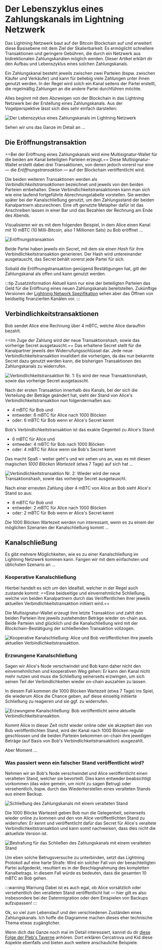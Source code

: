 # Der Lebenszyklus eines Zahlungskanals im Lightning Netzwerk

Das Lightning Netzwerk baut auf der Bitcoin Blockchain auf und erweitert diese Basisebene mit dem Ziel der Skalierbarkeit:
Es ermöglicht schnellere Transaktionen und geringere Gebühren, die durch ein Netzwerk aus bidirektionalen Zahlungskanälen möglich werden.
Dieser Artikel erklärt dir den Aufbau und Lebenszyklus eines solchen Zahlungskanals.

Ein Zahlungskanal besteht jeweils zwischen zwei Parteien (bspw. zwischen Käufer und Verkäufer) und kann für beliebig viele Zahlungen unter ihnen genutzt werden.
In der Regel wird solch ein Kanal seitens der Partei erstellt, die regelmäßig Zahlungen an die andere Partei durchführen möchte.

Alles beginnt mit dem Abzweigen von der Blockchain in das Lightning Netzwerk bei der Erstellung eines Zahlungskanals.
Aus der Vogelperspektive lässt sich dies sehr einfach darstellen:

![Der Lebenszyklus eines Zahlungskanals im Lightning Netzwerk](./zahlungskanal-lebenszyklus.png)

Sehen wir uns das Ganze im Detail an …

## Die Eröffnungstransaktion

==Bei der Eröffnung eines Zahlungskanals wird eine Multisignatur-Wallet für die beiden am Kanal beteiligten Parteien erzeugt.==
Diese Multisignatur-Wallet erstellt dabei drei Transaktionen, von denen jedoch vorerst nur eine — die *Eröffnungstransaktion* — auf der Blockchain veröffentlicht wird.

Die beiden weiteren Transaktionen werden als *Verbindlichkeitstransaktionen* bezeichnet und jeweils von den beiden Parteien einbehalten.
Diese Verbindlichkeitstransaktionen kann man sich wie eine laufend fortgeführte Abrechnungstabelle vorstellen.
Sie werden später bei der Kanalschließung genutzt, um den Zahlungsstand der beiden Kanalpartnern abzurechnen.
Eine oft genutzte Metapher dafür ist das Anschreiben lassen in einer Bar und das Bezahlen der Rechnung am Ende des Abends.

Visualisieren wir es mit dem folgenden Beispiel, in dem Alice einen Kanal mit 10 mBTC (10 Milli-Bitcoin, also 1 Millionen Sats) zu Bob eröffnet …

![Eröffnungstransaktion](./eroeffnungstransaktion.png)

Beide Partei haben jeweils ein *Secret*, mit dem sie einen *Hash* für ihre Verbindlichkeitstransaktion generieren.
Der Hash wird untereinander ausgetauscht, das Secret behält vorerst jede Partei für sich.

Sobald die Eröffnungstransaktion genügend Bestätigungen hat, gilt der Zahlungskanal als offen und kann genutzt werden.

:::tip Zusatzinformation
Aktuell kann nur eine der beteiligten Parteien das Geld für die Eröffnung eines neuen Zahlungskanals bereitstellen.
Zukünftige Versionen der [Lightning Network Spezifikation](https://github.com/lightningnetwork/lightning-rfc) sehen aber das Öffnen von beidseitig finanzierten Kanälen vor.
:::

## Verbindlichkeitstransaktionen

Bob sendet Alice eine Rechnung über 4 mBTC, welche Alice daraufhin bezahlt.

==Im Zuge der Zahlung wird der neue Transaktionshash, sowie das vorherige Secret ausgetauscht.==
Das erhaltene Secret stellt für die Kanalpartner jeweils den Widerrufungsschlüssel dar.
Jede neue Verbindlichkeitstransaktion invalidiert die vorherigen, da das nun bekannte Secret dazu genutzt werden kann, die bisherigen Transaktionen des Zahlungskanals zu widerrufen.

![Verbindlichkeitstransaktion Nr. 1: Es wird der neue Transaktionshash, sowie das vorherige Secret ausgetauscht.](./verbindlichkeit-1.png)

Nach der ersten Transaktion innerhalb des Kanals, bei der sich die Verteilung der Beträge geändert hat, sieht der Stand von Alice's Verbindlichkeitstransaktion nun folgendermaßen aus:

- 4 mBTC für Bob und
- entweder: 6 mBTC für Alice nach 1000 Blöcken
- oder: 6 mBTC für Bob wenn er Alice's Secret kennt

Bob's Verbindlichkeitstransaktion ist das exakte Gegenteil zu Alice's Stand:

- 6 mBTC für Alice und
- entweder: 4 mBTC für Bob nach 1000 Blöcken
- oder: 4 mBTC für Alice wenn sie Bob's Secret kennt

Das macht Spaß – weiter geht's und wir sehen uns an, was es mit diesen magischen *1000 Blöcken Wartezeit* (etwa 7 Tage) auf sich hat …

![Verbindlichkeitstransaktion Nr. 2: Wieder wird der neue Transaktionshash, sowie das vorherige Secret ausgetauscht.](./verbindlichkeit-2.png)

Nach einer erneuten Zahlung über 4 mBTC von Alice an Bob sieht Alice's Stand so aus:

- 8 mBTC für Bob und
- entweder: 2 mBTC für Alice nach 1000 Blöcken
- oder: 2 mBTC für Bob wenn er Alice's Secret kennt

Die 1000 Blöcken Wartezeit werden nun interessant, wenn es zu einem der möglichen Szenarien der Kanalschließung kommt …

## Kanalschließung

Es gibt mehrere Möglichkeiten, wie es zu einer Kanalschließung im Lightning Netzwerk kommen kann.
Fangen wir mit dem einfachsten und üblichsten Szenario an …

### Kooperative Kanalschließung

Hierbei handelt es sich um den Idealfall, welcher in der Regel auch zustande kommt:
==Eine beidseitige und einvernehmliche Schließung, welche von beiden Kanalpartnern durch das Veröffentlichen ihrer jeweils aktuellen Verbindlichkeitstransaktion initiiert wird.==

Die Multisignatur-Wallet erzeugt ihre letzte Transaktion und zahlt den beiden Parteien ihre jeweils zustehenden Beträge wieder on-chain aus.
Beide Parteien sind glücklich und die Kanalschließung wird mit der Blockchain-Bestätigung der schließenden Transaktion vollzogen.

![Kooperative Kanalschließung: Alice und Bob veröffentlichen ihre jeweils aktuellen Verbindlichkeitstransaktion.](./schliessung-kooperativ.png)

### Erzwungene Kanalschließung

Sagen wir Alice's Node verschwindet und Bob kann daher nicht den einvernehmlichen und kooperativen Weg gehen:
Er kann den Kanal nicht mehr nutzen und muss die Schließung seinerseits erzwingen, um sich seinen Teil der Verbindlichkeiten wieder on-chain auszahlen zu lassen.

In diesem Fall kommen die 1000 Blöcken Wartezeit (etwa 7 Tage) ins Spiel, die wiederum Alice die Chance geben, auf diese einseitig initiierte Schließung zu reagieren und sie ggf. zu widerrufen.

![Erzwungene Kanalschließung: Bob veröffentlicht seine aktuelle Verbindlichkeitstransaktion.](./schliessung-erzwungen.png)

Kommt Alice in dieser Zeit nicht wieder online oder sie akzeptiert den von Bob veröffentlichten Stand, wird der Kanal nach 1000 Blöcken regulär geschlossen und die beiden Parteien bekommen on-chain ihre jeweiligen Beträge (auf Basis von Bob's Verbindlichkeitstransaktion) ausgezahlt.

Aber Moment …

### Was passiert wenn ein falscher Stand veröffentlicht wird?

Nehmen wir an Bob's Node verschwindet und Alice veröffentlicht einen veralteten Stand, welcher sie bevorteilt.
Dies kann entweder beabsichtigt vorkommen (das wäre gemein, um nicht zu sagen Betrug) oder versehentlich, bspw. durch das Wiederherstellen eines veralteten Stands aus einem Backup.

![Schließung des Zahlungskanals mit einem veralteten Stand](./schliessung-vertragsbruch-1.png)

Die 1000 Blöcke Wartezeit geben Bob nun die Gelegenheit, seinerseits wieder online zu kommen und den von Alice veröffentlichten Stand zu widerrufen:
Er kennt und veröffentlicht dafür das Secret für Alice's veraltete Verbindlichkeitstransaktion und kann somit nachweisen, dass dies nicht die aktuellste Version ist.

![Bestrafung für das Schließen des Zahlungskanals mit einem veralteten Stand](./schliessung-vertragsbruch-2.png)

Um eben solche Betrugsversuche zu unterbinden, setzt das Lightning Protokoll auf eine harte Strafe:
Wird ein solcher Fall von der benachteiligten Partei aufgedeckt, resultiert es in der Beschlagnahmung des kompletten Kanalbetrags.
In diesem Fall würde es bedeuten, dass die gesamten 10 mBTC an Bob gehen.

:::warning Warnung
Dabei ist es auch egal, ob Alice vorsätzlich oder versehentlich den veralteten Stand veröffentlicht hat —
hier gilt es also insbesondere bei der Datenmigration oder dem Einspielen von Backups aufzupassen!
:::

Ok, so viel zum Lebenslauf und den verschiedenen Zuständen eines Zahlungskanals.
Ich hoffe die Diagramme machen dieses eher technische Thema etwas zugänglicher.

Wenn dich das Ganze noch mal im Detail interessiert, kannst du dir [diese Folge der Pleb's Taverne](https://anchor.fm/plebs-taverne/episodes/TechTuesday---Lightning-Netzwerk-erklrt-e1kqf2b) anhören.
Dort erklären Cercatrova und Kid diese Aspekte ebenfalls und bieten auch weitere anschauliche Beispiele.
